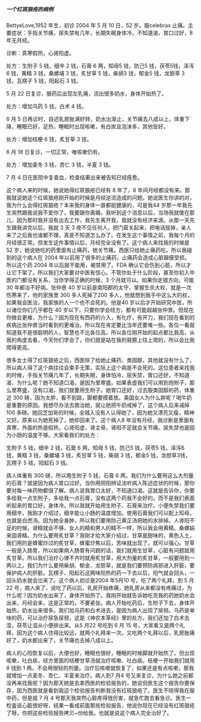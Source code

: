 ##### 一个红斑狼疮的病例

BettyeLove,1952 年生，初诊 2004 年 5 月 10 日，52 岁。服celebrax 止痛。主要症状：手指关节痛，尿失禁有几年，长期失眠身体冷，不知道渴，胃口过好，8 年无月经。

诊断：真寒假热，心肾阳虚。

处方：生附子 5 钱，细辛 2 钱，石膏 6 两，知母5 钱，防己5 钱，茯苓5钱，泽泻 6 钱，黄精 3 钱，桑螺埔 3 钱，炙甘草 5 钱，柴胡3 钱，郁金5 钱，龙胆草 3 钱，瓦楞子 5 钱，阳起石 3 钱。

5 月 22 日复诊，服药后出现左乳痛，流出很多奶水，身体开始热了。

处方：增加乌药 5 钱，白术 4 钱。

6 月 5 日再诊时，自述乳房胀满好转，奶水出渐止，关节痛去八成以上，体重下降，睡眠已好，足热，睡眠时出现咳嗽，有白炭且泡沫多，其他皆好。

处方：增加桔梗 6 钱，炙甘草 3 钱。

6 月 18 日复诊，一切正常，唯咳嗽仍有。

处方：增加麦冬 3 钱，杏仁 3 钱，半夏 3 钱。

7 月 4 日在医院中复查血，检查结果出来被告知已经痊愈。

这个病人来的时候，她说她得红斑狼疮已经有 8 年了，8 年间月经都没有来。那我就说她这个红斑狼疮刚开始的时候是月经逆流造成的问题。她说医生你讲的对，我为什么会得红斑狼疮？本来我的身体一直都挺健康的，可是我44 岁那一年我先生突然跟我说我不爱你了，我要跟你离婚，我听到这个消息以后，当场我就傻在那儿，因为那时我并没有出去工作，我先生离开我，我就没有经济来源。从那一天先生跟我讲完以后，我就 3 天 3 夜不见任何人，把门窗关起来，把电话拔掉，亲人来了之后我也谁都不理，真是不知道怎么办了。在发生这个事情之前，我每个月的月经很正常。但发生这件事情以后，月经完全没有了。这个病人来找我的时候是 52 岁，她说她吃的药里面有止痛药，她关节痛，西医只给她止痛药吃。所以我碰到的这个病人在 2004 年以前用了很多的止痛药，止痛药会造成心脏瓣膜受损。所以这个药 2004 年以后就不能用，被禁用了。FDA 确认它会伤到心脏，所以才让它下架了。所以我们大家要对中医有信心。不管你处于什么阶段，甚至你初入中医的门都没有关系，当你学得正确的时候，3 个月就可以。如果你走错方向，可能 30 年都治不好病。张仲景 40 岁以前是南阳郡的太守，掌握生杀大权，就是一次伤寒来了，他的家族里 300 多人死掉了200 多人，他就想到我手中这么大的权，如果我会医治，我家族的人一个也不会死的。他是40 岁以后才开始研究中医，所以诸位你们几乎都在 40 岁以下，只要你学会经方，都有可能超越张仲景。但现在你做会更难，为什么？因为现在有西药的介入，有化疗，有开刀，我们现在看到的疾病比张仲景当时看到的更难治。所以现在肯定要比当年还要难一些。各位一看就知道我不是很聪明的人，智慧也不比各位高。所以各位刚开始的起点都比我高，从我的角度去看，今天你们学会了，你们就是站在我的肩膀上往上爬的，所以会比我爬得更高。

很多女士得了红斑狼疮之后，西医除了给她止痛药、类固醇，其他就没有什么了，所以病人得了这个病往往会束手无策，实际上这个病是不会死的。这位患者来找我的时候，手指关节痛几年了，长期失眠，身体怕冷，尿失禁，胃口还好，不知道渴，为什么呢？她不知道口渴，是因为里寒盛。如果表虚我们可以用到炮附子，那么里寒盛，没有口渴，我们就要用生附子。她胃口还好，过去服类固醇的药，体重近 300 磅，因为太胖，看不到路，脚都要摸着放。美国女人为什么胖呢？喝牛奶是重要的原因。我想尽办法去救治她，就让她把牛奶戒掉了，这个病人后来减掉 100 多磅。她回芝加哥的时候，全城入没有人认得她了，因为她又漂亮又瘦，精神又好。原来以为她死掉了，她却回来了。这个病人8 年没有月经，我诊断是里面有真寒，外面的热是假热，心肾阳虚，肾主骨，肾阳不足就会关节痛。尿失禁也是因为小肠的温度不够。大家看我们的处方：

生附子 5 钱，细辛 2 钱，石膏 6 两，知母 5 钱，防己5 钱，茯苓5 钱，泽泻6 钱，黄精 3 钱，桑螺埔 3 钱，炙甘草 5 钱，柴胡 3 钱，郁金5 钱，龙胆草3钱，瓦楞子 5 钱，阳起石 3 钱。

病人体重有 300 磅，所以用生附子 5 钱，石膏 6 两，我们为什么要用这么大剂量的石膏？就是因为病人胃口过好。当你用阴阳辨证法听病人陈述症状的时候，那你要对每一味药物都很了解。病人说我胃口太好，不知道口渴。这就是告诉你，你要多给我一点生附子，多给我一点石膏，没有这两个药我不会好的。而不是我们表面听起来的胃口好，身体冷。所以我就开始用生附子、石膏来治疗。小便失禁我们要用细辛，我刚才介绍过，细辛能让小肠的温度增加。使用石膏我们可以配上知母，也就是白虎汤。因为她全身肿，所以我们要用防己黄芷汤把她的水排掉。人肾阳不足的时候，肾精就会不够，女人的精和男人的精不一样，所以我会用黄精、桑螺娟来固肾精。为什么要用炙甘草？我刚才给大家介绍过，甘草是甜味的，黄色入土，我们用的是蜂蜜炒过的炙甘草，蜂蜜炒焦以后，苦味就出现了，就可以强心。甘草一般是入肠胃，所以如果病人肠胃有问题的话，我们就用生甘草，心脏有问题就用炙甘草。所以我们治疗心律不齐时就用炙甘草，用大剂量的炙甘草，一般要用到一两以上。我们为什么要用柴胡、郁金、龙胆草，就是我们要预防病邪进入肝脏，要保护病人的肝脏。瓦楞子、阳起石这两味阳热的药一下去以后，阳气就会回头，一回头奶水就会岀来了。这个病人初诊是2004 年5月10 号，吃了两个礼拜，到 5 月 22 号，病人来了，说吃了药以后，乳房开始疼痛，她乳房从来都没有疼痛过，为什么呢？因为奶水出来了，身体开始热了。我刚开始就告诉她吃完我的药她奶水会出来，月经会来，这是正常的，不要紧张。病人开始吃药后，生附子下去，身体开始热，奶水出来很多。我们加乌药和白术进去，是因为病人出现了尿频。乌药是单味的药，可以治疗尿急尿频，这是《神农本草经》里的处方。我们还加了白术去湿，茯苓让湿从小便排出来。从5 月22 号吃到 6 月 15 号，大家看又是两个礼拜，因为这个病人住得比较远，就两个礼拜来一次。又吃两个礼拜以后，乳房胀痛好了，奶水都出来了，关节痛也去掉八成以上。

病人的心阳恢复以后，大便也好，睡眠也很好，睡眠的时候脚就开始热了。但出现咳嗽，吐白痰，经方里面的桔梗甘草汤就治疗咳嗽、吐白痰。桔梗一开始我们就用 8 钱到 1 两，不会用很轻的剂量。治疗后咳嗽就恢复了，如果还是有点咳嗽，那我就增加一点麦冬、杏仁、半夏来治疗。病人到7 月4 号又来复诊，为什么她之前都没再来找我呢？因为那天她是去拿西医的检验报告的，她说倪医生这个报告你要保存，因为西医就是看到我这个检验报告判断我没有红斑狼疮了。医生不晓得我在服中药，但是就 7 月 4 号那天我突然心脏疼得很厉害，就急忙跑去看急诊。医生一检査说心脏很好呀，结果一看戒前面那些检验报告，他说你现在已经没有红斑狼疮了呀，你把这些检验报告拷贝~份给我。也就是说这个病人完全治好了。
